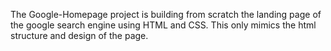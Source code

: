 The Google-Homepage project is building from scratch the landing page of the 
google search engine using HTML and CSS. This only mimics the html structure and design of the page.